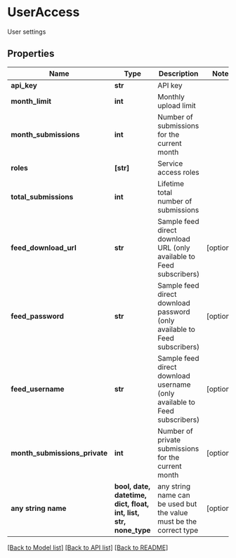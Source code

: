 # UserAccess

User settings
## Properties
Name | Type | Description | Notes
------------ | ------------- | ------------- | -------------
**api_key** | **str** | API key | 
**month_limit** | **int** | Monthly upload limit | 
**month_submissions** | **int** | Number of submissions for the current month | 
**roles** | **[str]** | Service access roles | 
**total_submissions** | **int** | Lifetime total number of submissions | 
**feed_download_url** | **str** | Sample feed direct download URL (only available to Feed subscribers) | [optional] 
**feed_password** | **str** | Sample feed direct download password (only available to Feed subscribers) | [optional] 
**feed_username** | **str** | Sample feed direct download username (only available to Feed subscribers) | [optional] 
**month_submissions_private** | **int** | Number of private submissions for the current month | [optional] 
**any string name** | **bool, date, datetime, dict, float, int, list, str, none_type** | any string name can be used but the value must be the correct type | [optional]

[[Back to Model list]](../README.md#documentation-for-models) [[Back to API list]](../README.md#documentation-for-api-endpoints) [[Back to README]](../README.md)


